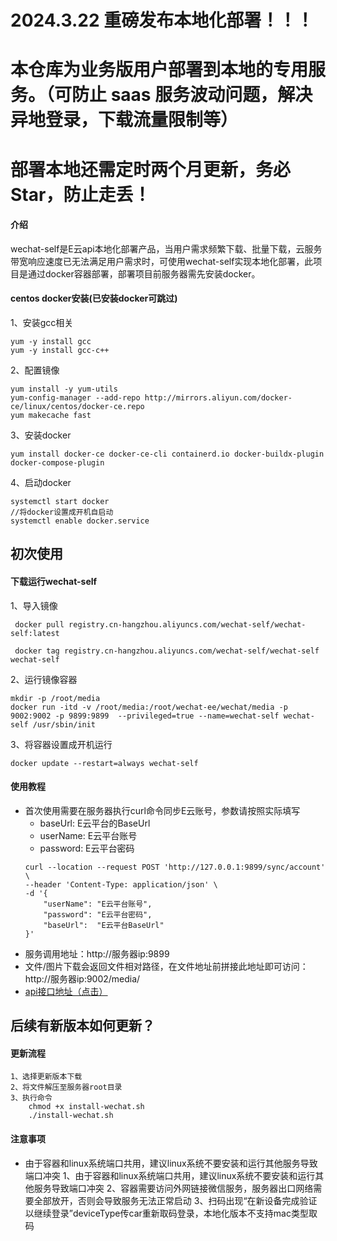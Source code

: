 # 2024.3.22 重磅发布本地化部署！！！
# 本仓库为业务版用户部署到本地的专用服务。（可防止 saas 服务波动问题，解决异地登录，下载流量限制等）
# 部署本地还需定时两个月更新，务必 Star，防止走丢！


#### 介绍
wechat-self是E云api本地化部署产品，当用户需求频繁下载、批量下载，云服务带宽响应速度已无法满足用户需求时，可使用wechat-self实现本地化部署，此项目是通过docker容器部署，部署项目前服务器需先安装docker。


#### centos docker安装(已安装docker可跳过)  


1、安装gcc相关
```
yum -y install gcc
yum -y install gcc-c++
```
2、配置镜像

```
yum install -y yum-utils
yum-config-manager --add-repo http://mirrors.aliyun.com/docker-ce/linux/centos/docker-ce.repo
yum makecache fast
```
3、安装docker

```
yum install docker-ce docker-ce-cli containerd.io docker-buildx-plugin docker-compose-plugin
```
4、启动docker

```
systemctl start docker
//将docker设置成开机自启动
systemctl enable docker.service
```
## 初次使用
#### 下载运行wechat-self

1、导入镜像

```
 docker pull registry.cn-hangzhou.aliyuncs.com/wechat-self/wechat-self:latest
 
 docker tag registry.cn-hangzhou.aliyuncs.com/wechat-self/wechat-self wechat-self
```
2、运行镜像容器

```
mkdir -p /root/media
docker run -itd -v /root/media:/root/wechat-ee/wechat/media -p 9002:9002 -p 9899:9899  --privileged=true --name=wechat-self wechat-self /usr/sbin/init
```
3、将容器设置成开机运行

```
docker update --restart=always wechat-self
```
#### 使用教程
- 首次使用需要在服务器执行curl命令同步E云账号，参数请按照实际填写
  - baseUrl: E云平台的BaseUrl
  - userName: E云平台账号
  - password: E云平台密码 
  ```shell
  curl --location --request POST 'http://127.0.0.1:9899/sync/account' \
  --header 'Content-Type: application/json' \
  -d '{
      "userName": "E云平台账号",
      "password": "E云平台密码",
      "baseUrl":  "E云平台BaseUrl" 
  }'
  ```
- 服务调用地址：http://服务器ip:9899
- 文件/图片下载会返回文件相对路径，在文件地址前拼接此地址即可访问：http://服务器ip:9002/media/
- [api接口地址（点击）](https://www.wkteam.cn/api-wen-dang2/)


## 后续有新版本如何更新？
#### 更新流程

```
1、选择更新版本下载
2、将文件解压至服务器root目录
3、执行命令
    chmod +x install-wechat.sh
    ./install-wechat.sh
```

#### 注意事项

- 由于容器和linux系统端口共用，建议linux系统不要安装和运行其他服务导致端口冲突
1、由于容器和linux系统端口共用，建议linux系统不要安装和运行其他服务导致端口冲突
2、容器需要访问外网链接微信服务，服务器出口网络需要全部放开，否则会导致服务无法正常启动
3、扫码出现“在新设备完成验证以继续登录”deviceType传car重新取码登录，本地化版本不支持mac类型取码
